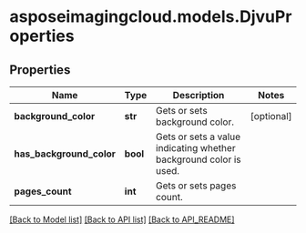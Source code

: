 # asposeimagingcloud.models.DjvuProperties

## Properties
Name | Type | Description | Notes
------------ | ------------- | ------------- | -------------
**background_color** | **str** | Gets or sets background color. | [optional] 
**has_background_color** | **bool** | Gets or sets a value indicating whether background color is used. | 
**pages_count** | **int** | Gets or sets pages count. | 

[[Back to Model list]](API_README.md#documentation-for-models) [[Back to API list]](API_README.md#documentation-for-api-endpoints) [[Back to API_README]](API_README.md)


